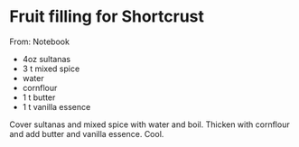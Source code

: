 # Fruit filling for Shortcrust
From: Notebook

* 4oz sultanas
* 3 t mixed spice
* water
* cornflour
* 1 t butter
* 1 t vanilla essence

Cover sultanas and mixed spice with water and boil.  Thicken with cornflour and add butter and vanilla essence.  Cool.

